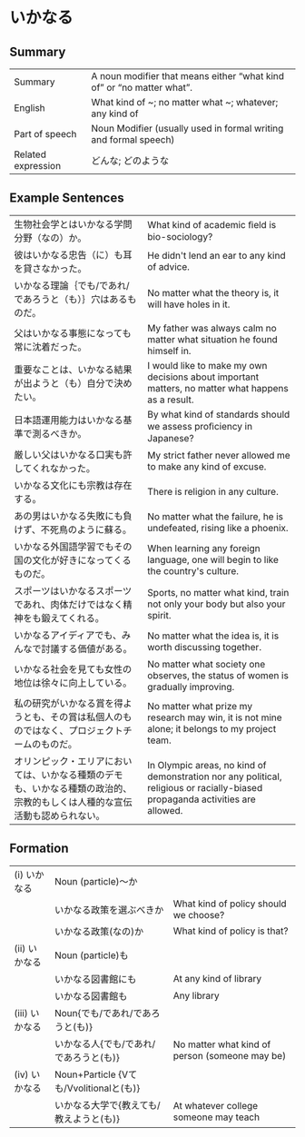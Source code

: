 # いかなる

## Summary

<table><tr>   <td>Summary</td>   <td>A noun modifier that means either “what kind of” or “no matter what”.</td></tr><tr>   <td>English</td>   <td>What kind of ~; no matter what ~; whatever; any kind of</td></tr><tr>   <td>Part of speech</td>   <td>Noun Modifier (usually used in formal writing and formal speech)</td></tr><tr>   <td>Related expression</td>   <td>どんな; どのような</td></tr></table>

## Example Sentences

<table><tr>   <td>生物社会学とはいかなる学問分野（なの）か。</td>   <td>What kind of academic ﬁeld is bio-sociology?</td></tr><tr>   <td>彼はいかなる忠告（に）も耳を貸さなかった。</td>   <td>He didn't lend an ear to any kind of advice.</td></tr><tr>   <td>いかなる理論｛でも/であれ/であろうと（も）｝穴はあるものだ。</td>   <td>No matter what the theory is, it will have holes in it.</td></tr><tr>   <td>父はいかなる事態になっても常に沈着だった。</td>   <td>My father was always calm no matter what situation he found himself in.</td></tr><tr>   <td>重要なことは、いかなる結果が出ようと（も）自分で決めたい。</td>   <td>I would like to make my own decisions about important matters, no matter what happens as a result.</td></tr><tr>   <td>日本語運用能力はいかなる基準で測るべきか。</td>   <td>By what kind of standards should we assess proﬁciency in Japanese?</td></tr><tr>   <td>厳しい父はいかなる口実も許してくれなかった。</td>   <td>My strict father never allowed me to make any kind of excuse.</td></tr><tr>   <td>いかなる文化にも宗教は存在する。</td>   <td>There is religion in any culture.</td></tr><tr>   <td>あの男はいかなる失敗にも負けず、不死鳥のように蘇る。</td>   <td>No matter what the failure, he is undefeated, rising like a phoenix.</td></tr><tr>   <td>いかなる外国語学習でもその国の文化が好きになってくるものだ。</td>   <td>When learning any foreign language, one will begin to like the country's culture.</td></tr><tr>   <td>スポーツはいかなるスポーツであれ、肉体だけではなく精神をも鍛えてくれる。</td>   <td>Sports, no matter what kind, train not only your body but also your spirit.</td></tr><tr>   <td>いかなるアイディアでも、みんなで討議する価値がある。</td>   <td>No matter what the idea is, it is worth discussing together.</td></tr><tr>   <td>いかなる社会を見ても女性の地位は徐々に向上している。</td>   <td>No matter what society one observes, the status of women is gradually improving.</td></tr><tr>   <td>私の研究がいかなる賞を得ようとも、その賞は私個人のものではなく、プロジェクトチームのものだ。</td>   <td>No matter what prize my research may win, it is not mine alone; it belongs to my project team.</td></tr><tr>   <td>オリンピック・エリアにおいては、いかなる種類のデモも、いかなる種類の政治的、宗教的もしくは人種的な宣伝活動も認められない。</td>   <td>In Olympic areas, no kind of demonstration nor any political, religious or racially-biased propaganda activities are allowed.</td></tr></table>

## Formation

<table class="table"><tbody><tr class="tr head"><td class="td"><span class="numbers">(i)</span> <span class="concept">いかなる</span></td><td class="td"><span class="concept"></span><span>Noun (particle)～か</span></td><td class="td"></td></tr><tr class="tr"><td class="td"></td><td class="td"><span class="concept">いかなる</span><span>政策を選ぶべきか</span></td><td class="td"><span>What kind of policy should we choose?</span></td></tr><tr class="tr"><td class="td"></td><td class="td"><span class="concept">いかなる</span><span>政策(なの)か</span></td><td class="td"><span>What kind of policy is that?</span></td></tr><tr class="tr head"><td class="td"><span class="numbers">(ii)</span> <span class="concept">いかなる</span></td><td class="td"><span class="concept"></span><span>Noun (particle)も</span></td><td class="td"></td></tr><tr class="tr"><td class="td"></td><td class="td"><span class="concept">いかなる</span><span>図書館にも</span></td><td class="td"><span>At any kind of library</span></td></tr><tr class="tr"><td class="td"></td><td class="td"><span class="concept">いかなる</span><span>図書館も</span></td><td class="td"><span>Any library</span></td></tr><tr class="tr head"><td class="td"><span class="numbers">(iii)</span> <span class="concept">いかなる</span></td><td class="td"><span class="concept"></span><span>Noun{でも/であれ/であろうと(も)}</span></td><td class="td"></td></tr><tr class="tr"><td class="td"></td><td class="td"><span class="concept">いかなる</span><span>人{でも/であれ/であろうと(も)}</span></td><td class="td"><span>No matter what kind of person (someone may be)</span> </td></tr><tr class="tr head"><td class="td"><span class="numbers">(iv)</span> <span class="concept">いかなる</span></td><td class="td"><span class="concept"></span><span>Noun+Particle {Vても/Vvolitionalと(も)}</span></td><td class="td"></td></tr><tr class="tr"><td class="td"></td><td class="td"><span class="concept">いかなる</span><span>大学で{教えても/教えようと(も)}</span></td><td class="td"><span>At whatever college someone may teach</span></td></tr></tbody></table>

